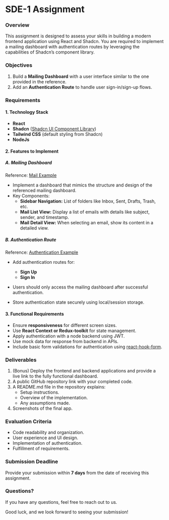 # SDE-1 Assignment

### Overview

This assignment is designed to assess your skills in building a modern frontend application using React and Shadcn. You are required to implement a mailing dashboard with authentication routes by leveraging the capabilities of Shadcn’s component library.

### Objectives

1. Build a **Mailing Dashboard** with a user interface similar to the one provided in the reference.
2. Add an **Authentication Route** to handle user sign-in/sign-up flows.

### Requirements

#### 1. Technology Stack

- **React**&#x20;
- **Shadcn** ([Shadcn UI Component Library](https://ui.shadcn.com))
- **Tailwind CSS** (default styling from Shadcn)
-  **NodeJs**

#### 2. Features to Implement

##### A. Mailing Dashboard

Reference: [Mail Example](https://ui.shadcn.com/examples/mail)

- Implement a dashboard that mimics the structure and design of the referenced mailing dashboard.
- Key Components:
  - **Sidebar Navigation:** List of folders like Inbox, Sent, Drafts, Trash, etc.
  - **Mail List View:** Display a list of emails with details like subject, sender, and timestamp.
  - **Mail Detail View:** When selecting an email, show its content in a detailed view.

##### B. Authentication Route

Reference: [Authentication Example](https://ui.shadcn.com/examples/authentication)

- Add authentication routes for:

  - **Sign Up**
  - **Sign In**

- Users should only access the mailing dashboard after successful authentication.

- Store authentication state securely using local/session storage.

#### 3. Functional Requirements

- Ensure **responsiveness** for different screen sizes.
- Use **React Context or Redux-toolkit** for state management.
- Apply authentication with a node backend using JWT.
- Use mock data for response from backend in APIs.
- Include basic form validations for authentication using [react-hook-form](https://www.react-hook-form.com).

### Deliverables

1. (Bonus) Deploy the frontend and backend applications and provide a live link to the fully functional dashboard.
2. A public GitHub repository link with your completed code.
3. A README.md file in the repository explains:
   - Setup instructions.
   - Overview of the implementation.
   - Any assumptions made.
4. Screenshots of the final app.

### Evaluation Criteria

- Code readability and organization.
- User experience and UI design.
- Implementation of authentication.
- Fulfillment of requirements.

### Submission Deadline

Provide your submission within **7 days** from the date of receiving this assignment.

### Questions?

If you have any questions, feel free to reach out to us.

Good luck, and we look forward to seeing your submission!

